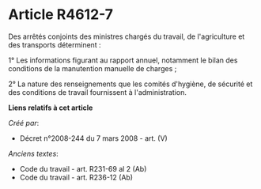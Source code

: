# Article R4612-7

Des arrêtés conjoints des ministres chargés du travail, de l'agriculture et des transports déterminent :

1° Les informations figurant au rapport annuel, notamment le bilan des conditions de la manutention manuelle de charges ;

2° La nature des renseignements que les comités d'hygiène, de sécurité et des conditions de travail fournissent à
l'administration.

**Liens relatifs à cet article**

_Créé par_:

  - Décret n°2008-244 du 7 mars 2008 - art. (V)

_Anciens textes_:

  - Code du travail - art. R231-69 al 2 (Ab)
  - Code du travail - art. R236-12 (Ab)
